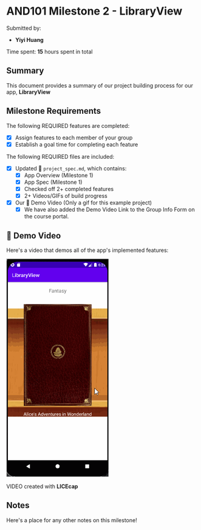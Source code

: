 # AND101 Milestone 2 - **LibraryView**

Submitted by:
- **Yiyi Huang**

Time spent: **15** hours spent in total

## Summary

This document provides a summary of our project building process for our app, **LibraryView**

## Milestone Requirements

<!-- Please be sure to change the [ ] to [x] for any features you completed.  If a feature is not checked [x], you might miss the points for that item! -->

The following REQUIRED features are completed:

- [x] Assign features to each member of your group
- [x] Establish a goal time for completing each feature

The following REQUIRED files are included:

- [x] Updated 📄 `project_spec.md`, which contains:
  - [X] App Overview (Milestone 1)
  - [X] App Spec (Milestone 1)
  - [x] Checked off 2+ completed features
  - [x] 2+ Videos/GIFs of build progress

- [x] Our 🎥 Demo Video (Only a gif for this example project)
  - [x] We have also added the Demo Video Link to the Group Info Form on the course portal.

## 🎥 Demo Video

Here's a video that demos all of the app's implemented features:

<img src='libraryview_demo.gif' title='Video Demo' width='' alt='Video Demo' />

VIDEO created with **LICEcap**

## Notes

Here's a place for any other notes on this milestone!

